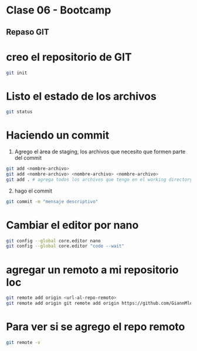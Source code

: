 # Clase 06 - Bootcamp

## Repaso GIT

# creo el repositorio de GIT

```sh
git init
```

# Listo el estado de los archivos

```sh
git status
```

# Haciendo un commit

1. Agrego el àrea de staging, los archivos que necesito que formen parte del commit

```sh
git add <nombre-archivo>
git add <nombre-archivo> <nombre-archivo> <nombre-archivo>
git add . # agrega todos los archivos que tengo en el working directory (WD)
```

2. hago el commit

```sh
git commit -m "mensaje descriptivo"
```

# Cambiar el editor por nano

```sh
git config --global core.editor nano
git config --global core.editor "code --wait"
```

# agregar un remoto a mi repositorio loc

```sh
git remote add origin <url-al-repo-remoto>
git remote add origin git remote add origin https://github.com/GiannMlclz/Repaso-ramas.git
```

# Para ver si se agrego el repo remoto

```sh
git remote -v
